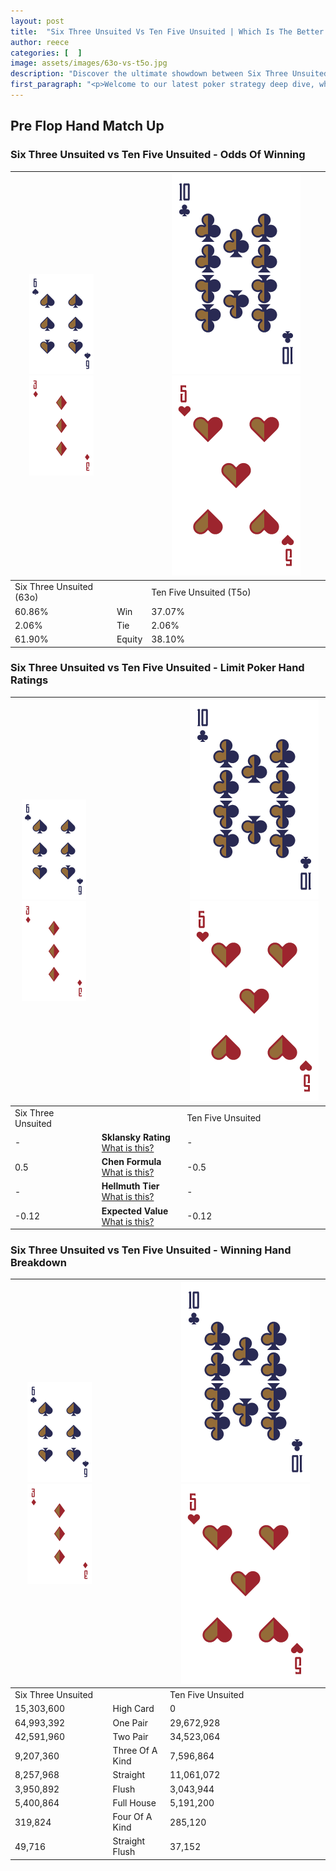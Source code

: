 ```yaml
---
layout: post
title:  "Six Three Unsuited Vs Ten Five Unsuited | Which Is The Better Hand In Poker? A Complete Guide"
author: reece
categories: [  ]
image: assets/images/63o-vs-t5o.jpg
description: "Discover the ultimate showdown between Six Three Unsuited and Ten Five Unsuited in poker! Uncover the odds, strategies, and scenarios where one hand triumphs over the other. Get ready to up your poker game with this thrilling analysis."
first_paragraph: "<p>Welcome to our latest poker strategy deep dive, where we're pitting two distinct hands against each other in a high-stakes showdown: Six Three Unsuited vs Ten Five Unsuited.</p><p>In the dynamic world of poker, every decision counts, and knowing which hand holds the upper hand is key to your success at the table.</p><p>In this article, we'll dissect these two hands, explore the scenarios where one dominates the other, and equip you with the knowledge to make strategic choices that can tip the odds in your favor.</p><p>Get ready to unravel the intriguing dynamics of these poker hands and elevate your game to new heights.</p>"
---
```




[comment]: # (sp0)

## Pre Flop Hand Match Up

<div class="table hand-ratings" markdown="1"> 



### Six Three Unsuited vs Ten Five Unsuited - Odds Of Winning


    
| ![image info](assets/images/hand1/6.png) ![image info](assets/images/hand1/3o.png) |  | ![image info](assets/images/hand2/T.png) ![image info](assets/images/hand2/5o.png) |
| -------- | -------- | -------- |
| Six Three Unsuited (63o) |  | Ten Five Unsuited (T5o) |
| 60.86% | Win | 37.07% |
| 2.06% | Tie | 2.06% |
| 61.90% | Equity | 38.10% |




[comment]: # (sp1)



### Six Three Unsuited vs Ten Five Unsuited - Limit Poker Hand Ratings


    
| ![image info](assets/images/hand1/6.png) ![image info](assets/images/hand1/3o.png) |  | ![image info](assets/images/hand2/T.png) ![image info](assets/images/hand2/5o.png) |
| -------- | -------- | -------- |
| Six Three Unsuited |  | Ten Five Unsuited |
| - | **Sklansky Rating** [What is this?](/sklansky-rating-explained) | - |
| 0.5 | **Chen Formula** [What is this?](/chen-formula-explained) | -0.5 |
| - | **Hellmuth Tier** [What is this?](/Hellmuth-tier-explained) | - |
| -0.12 | **Expected Value** [What is this?](/expected-value-explained) | -0.12 |




[comment]: # (sp2)



### Six Three Unsuited vs Ten Five Unsuited - Winning Hand Breakdown


    
| ![image info](assets/images/hand1/6.png) ![image info](assets/images/hand1/3o.png) |  | ![image info](assets/images/hand2/T.png) ![image info](assets/images/hand2/5o.png) |
| -------- | -------- | -------- |
| Six Three Unsuited |  | Ten Five Unsuited |
| 15,303,600 | High Card | 0 |
| 64,993,392 | One Pair | 29,672,928 |
| 42,591,960 | Two Pair | 34,523,064 |
| 9,207,360 | Three Of A Kind | 7,596,864 |
| 8,257,968 | Straight | 11,061,072 |
| 3,950,892 | Flush | 3,043,944 |
| 5,400,864 | Full House | 5,191,200 |
| 319,824 | Four Of A Kind | 285,120 |
| 49,716 | Straight Flush | 37,152 |




[comment]: # (sp3)



</div>

[comment]: # (sp4)



[comment]: # (sp5)

